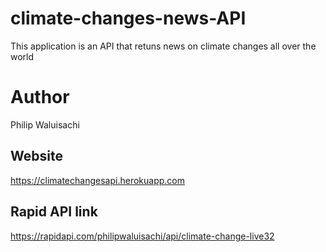# climate-changes-news-API
This application is an API that retuns news on climate changes all over the world
# Author
Philip Waluisachi
## Website
https://climatechangesapi.herokuapp.com
## Rapid API link
https://rapidapi.com/philipwaluisachi/api/climate-change-live32
